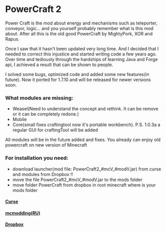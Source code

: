 # PowerCraft 2
Power Craft is the mod about energy and mechanisms such as teleporter, conveyor, logic... and you yourself probably remember what is this mod about. After all this is the old good PowerCraft by MightyPork, XOR and Rapus.

Once I saw that it hasn't been updated very long time.
And I decided that I needed to correct this injustice and started writing code a few years ago. Over time and tediously through the hardships of learning Java and Forge api, I achieved a result that can be shown to people.

I solved some bugs, optimized code and added some new features(in future).
Now it ported for 1.7.10 and will be released for newer versions soon.

### What modules are missing:
- Weasel(Need to understand the concept and rethink. It can be remove or it can be completely redone.)
- Mobile
- Core(small fixes craftingtool now it's portable workbench). P.S. 1.0.3a a regular GUI for craftingTool will be added

All modules will be in the future added and fixes. 
You already can enjoy old powercraft on new version of Minecraft

### For installation you need:
- download launcher(mod file: PowerCraft2_#mcV_#modV.jar) from curse and modules from Dropbox !!
- move the file PowerCraft2_#mcV_#modV.jar to the mods folder
- move  folder PowerCraft from dropbox in root minecraft where is your mods folder

#### [Curse](https://minecraft.curseforge.com/projects/powercraft-2)
#### [mcmodding(RU)](https://forum.mcmodding.ru/resources/powercraft-2.171/)
#### [Dropbox](https://www.dropbox.com/sh/3lz1672kl7o5xfm/AABOlfny31bBBAPo9kQ64R2Ka?dl=0)
